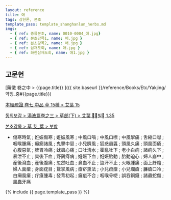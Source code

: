 ```yaml
---
layout: reference
title: 애
tags: 상한론, 본초
template_pass: template_shanghanlun_herbs.md
imgs:
  - { ref: 증류본초, name: 0010-0004_애.jpg}
  - { ref: 본초강목1, name: 애.jpg }
  - { ref: 본초강목2, name: 애.jpg }
  - { ref: 삼재도회, name: 애.jpg }
  - { ref: 화한삼재도회, name: 애1.jpg }
---
```



## 고문헌

[藥徵 卷之中 > {{page.title}} ]({{ site.baseurl }}/reference/Books/Etc/Yakjing/약징_중#{{page.title}})

[本經疏證 卷七 中品 草 15種 > 艾葉 15](https://mediclassics.kr/books/154/volume/7/#content_99)

[동의보감 > 湯液篇卷之三 > 草部(下) >  艾葉 빌 1.35](https://mediclassics.kr/books/8/volume/22/#content_202)

[본초강목 > 草	艾_葉 > 부방]()

* 傷寒時氣 ; 姙娠傷寒 ; 姙娠風寒 ; 中風口喎 ; 中風口噤 ; 中風掣痛 ; 舌縮口噤 ; 咽喉腫痛 ; 癲癇諸風 ; 鬼擊中惡 ; 小兒臍風 ; 狐惑蟲䘌 ; 頭風久痛 ; 頭風面瘡 ; 心腹惡氣 ; 脾胃冷痛 ; 蚘蟲心痛 ; 口吐淸水 ; 霍亂吐下 ; 老小白痢 ; 諸痢久下 ; 暴泄不止 ; 糞後下血 ; 野鷄痔病 ; 姙娠下血 ; 姙娠胎動 ; 胎動迫心 ; 婦人崩中 ; 産後瀉血 ; 産後腹痛 ; 忽然吐血 ; 鼻血不止 ; 盜汗不止 ; 火眼腫痛 ; 面上皯䵳 ; 婦人面瘡 ; 身面疣目 ; 鵞掌風病 ; 瘡疥熏法 ; 小兒疳瘡 ; 小兒爛瘡 ; 臁瘡口冷 ; 白癩風瘡 ; 疔瘡腫毒 ; 發背初起 ; 癰疽不合 ; 咽喉骨哽 ; 誤呑銅錢 ; 諸蟲蛇傷 ; 風蟲牙痛

{% include {{ page.template_pass }} %}
